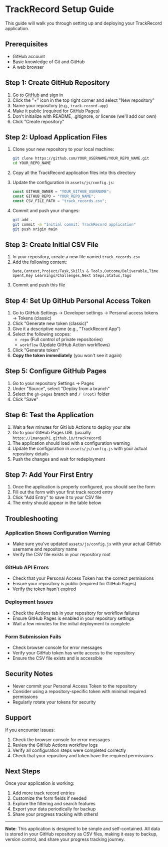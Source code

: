 # TrackRecord Setup Guide

This guide will walk you through setting up and deploying your TrackRecord application.

## Prerequisites

- GitHub account
- Basic knowledge of Git and GitHub
- A web browser

## Step 1: Create GitHub Repository

1. Go to [GitHub](https://github.com) and sign in
2. Click the "+" icon in the top right corner and select "New repository"
3. Name your repository (e.g., `track-record-app`)
4. Make it public (required for GitHub Pages)
5. Don't initialize with README, .gitignore, or license (we'll add our own)
6. Click "Create repository"

## Step 2: Upload Application Files

1. Clone your new repository to your local machine:

   ```bash
   git clone https://github.com/YOUR_USERNAME/YOUR_REPO_NAME.git
   cd YOUR_REPO_NAME
   ```

2. Copy all the TrackRecord application files into this directory

3. Update the configuration in `assets/js/config.js`:

   ```javascript
   const GITHUB_OWNER = "YOUR_GITHUB_USERNAME";
   const GITHUB_REPO = "YOUR_REPO_NAME";
   const CSV_FILE_PATH = "track_records.csv";
   ```

4. Commit and push your changes:
   ```bash
   git add .
   git commit -m "Initial commit: TrackRecord application"
   git push origin main
   ```

## Step 3: Create Initial CSV File

1. In your repository, create a new file named `track_records.csv`
2. Add the following content:
   ```csv
   Date,Context,Project/Task,Skills & Tools,Outcome/Deliverable,Time Spent,Key Learnings/Challenges,Next Steps,Status,Tags
   ```
3. Commit and push this file

## Step 4: Set Up GitHub Personal Access Token

1. Go to GitHub Settings → Developer settings → Personal access tokens → Tokens (classic)
2. Click "Generate new token (classic)"
3. Give it a descriptive name (e.g., "TrackRecord App")
4. Select the following scopes:
   - `repo` (Full control of private repositories)
   - `workflow` (Update GitHub Action workflows)
5. Click "Generate token"
6. **Copy the token immediately** (you won't see it again)

## Step 5: Configure GitHub Pages

1. Go to your repository Settings → Pages
2. Under "Source", select "Deploy from a branch"
3. Select the `gh-pages` branch and `/ (root)` folder
4. Click "Save"

## Step 6: Test the Application

1. Wait a few minutes for GitHub Actions to deploy your site
2. Go to your GitHub Pages URL (usually `https://1mangesh1.github.io/trackrecord`)
3. The application should load with a configuration warning
4. Update the configuration in `assets/js/config.js` with your actual repository details
5. Push the changes and wait for redeployment

## Step 7: Add Your First Entry

1. Once the application is properly configured, you should see the form
2. Fill out the form with your first track record entry
3. Click "Add Entry" to save it to your CSV file
4. The entry should appear in the table below

## Troubleshooting

### Application Shows Configuration Warning

- Make sure you've updated `assets/js/config.js` with your actual GitHub username and repository name
- Verify the CSV file exists in your repository root

### GitHub API Errors

- Check that your Personal Access Token has the correct permissions
- Ensure your repository is public (required for GitHub Pages)
- Verify the token hasn't expired

### Deployment Issues

- Check the Actions tab in your repository for workflow failures
- Ensure GitHub Pages is enabled in your repository settings
- Wait a few minutes for the initial deployment to complete

### Form Submission Fails

- Check browser console for error messages
- Verify your GitHub token has write access to the repository
- Ensure the CSV file exists and is accessible

## Security Notes

- Never commit your Personal Access Token to the repository
- Consider using a repository-specific token with minimal required permissions
- Regularly rotate your tokens for security

## Support

If you encounter issues:

1. Check the browser console for error messages
2. Review the GitHub Actions workflow logs
3. Verify all configuration steps were completed correctly
4. Check that your repository and token have the required permissions

## Next Steps

Once your application is working:

1. Add more track record entries
2. Customize the form fields if needed
3. Explore the filtering and search features
4. Export your data periodically for backup
5. Share your progress tracking with others!

---

**Note**: This application is designed to be simple and self-contained. All data is stored in your GitHub repository as CSV files, making it easy to backup, version control, and share your progress tracking journey.
